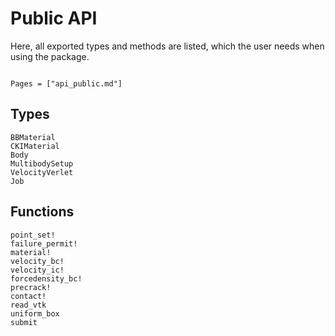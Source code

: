 # Public API

Here, all exported types and methods are listed, which the user needs when using the package.

```@meta

```

```@index
Pages = ["api_public.md"]
```

## Types
```@docs
BBMaterial
CKIMaterial
Body
MultibodySetup
VelocityVerlet
Job
```

## Functions
```@docs
point_set!
failure_permit!
material!
velocity_bc!
velocity_ic!
forcedensity_bc!
precrack!
contact!
read_vtk
uniform_box
submit
```